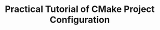 ---
layout: post
title: "Practical Tutorial of CMake Project Configuration"
categories_short_name: shell
meta: "shell_and_OS"
type: "Draft"
---